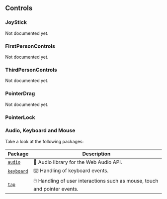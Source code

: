 ## Controls

### JoyStick

Not documented yet.

### FirstPersonControls

Not documented yet.

### ThirdPersonControls

Not documented yet.

### PointerDrag

Not documented yet.

### PointerLock

### Audio, Keyboard and Mouse

Take a look at the following packages:

| Package                                                      | Description                                                               |
| ------------------------------------------------------------ | ------------------------------------------------------------------------- |
| [`audio`](https://www.npmjs.com/package/@yandeu/audio)       | 🎵 Audio library for the Web Audio API.                                   |
| [`keyboard`](https://www.npmjs.com/package/@yandeu/keyboard) | ⌨️ Handling of keyboard events.                                           |
| [`tap`](https://www.npmjs.com/package/@yandeu/tap)           | 🖱️ Handling of user interactions such as mouse, touch and pointer events. |
